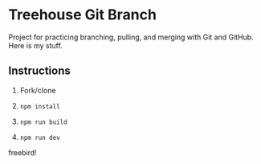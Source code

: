 # Treehouse Git Branch

Project for practicing branching, pulling, and merging with Git and GitHub. Here is my stuff.

## Instructions

1. Fork/clone

1. `npm install`

1. `npm run build`

1. `npm run dev`

freebird!